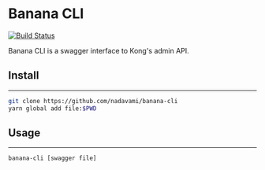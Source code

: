 # Banana CLI
[![Build Status](https://travis-ci.org/nadavami/banana-cli.svg?branch=master)](https://travis-ci.org/nadavami/banana-cli)

Banana CLI is a swagger interface to Kong's admin API.


## Install
---
```bash
git clone https://github.com/nadavami/banana-cli
yarn global add file:$PWD
```

## Usage
---
```bash
banana-cli [swagger file]
```
